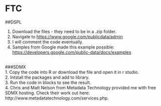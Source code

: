 # FTC
##DSPL<br>
1. Download the files - they need to be in a .zip folder.<br>
2. Navigate to https://www.google.com/publicdata/admin<br>
3. I will comment the code eventually.<br>
4. Samples from Google made this example possible: https://developers.google.com/public-data/docs/examples<br>
<P>
<br>
###SDMX<br>
1. Copy the code into R or download the file and open it in r studio.<br>
2. Intstall the packages and add to library.<br>
3. Run the code in blocks to see the result.<br>
4. Chris and Matt Nelson from Metadata Technology provided me with free SDMX hosting. Check their work out here: http://www.metadatatechnology.com/services.php.
